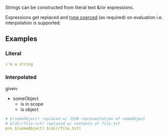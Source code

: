 Strings can be constructed from literal text &/or expressions.

Expressions get replaced and [type coerced](../type-coercion.md) (as required) on evaluation i.e. interpolation is supported. 

## Examples

### Literal

```yaml
i'm a string
```

### Interpolated
given:
- someObject
  - is in scope
  - is object

```yaml
# $(someObject) replaced w/ JSON representation of someObject
# $(dir/file.txt) replaced w/ contents of file.txt
pre $(someObject) $(dir/file.txt)
```